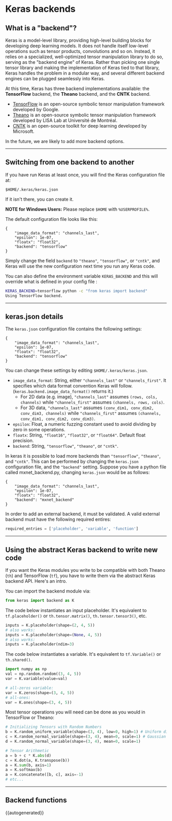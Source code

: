 # Keras backends

## What is a "backend"?

Keras is a model-level library, providing high-level building blocks for developing deep learning models. It does not handle itself low-level operations such as tensor products, convolutions and so on. Instead, it relies on a specialized, well-optimized tensor manipulation library to do so, serving as the "backend engine" of Keras. Rather than picking one single tensor library and making the implementation of Keras tied to that library, Keras handles the problem in a modular way, and several different backend engines can be plugged seamlessly into Keras.

At this time, Keras has three backend implementations available: the **TensorFlow** backend, the **Theano** backend, and the **CNTK** backend.

- [TensorFlow](http://www.tensorflow.org/) is an open-source symbolic tensor manipulation framework developed by Google.
- [Theano](http://deeplearning.net/software/theano/) is an open-source symbolic tensor manipulation framework developed by LISA Lab at Université de Montréal.
- [CNTK](https://www.microsoft.com/en-us/cognitive-toolkit/) is an open-source toolkit for deep learning developed by Microsoft.

In the future, we are likely to add more backend options.

----

## Switching from one backend to another

If you have run Keras at least once, you will find the Keras configuration file at:

`$HOME/.keras/keras.json`

If it isn't there, you can create it.

**NOTE for Windows Users:** Please replace `$HOME` with `%USERPROFILE%`.

The default configuration file looks like this:

```
{
    "image_data_format": "channels_last",
    "epsilon": 1e-07,
    "floatx": "float32",
    "backend": "tensorflow"
}
```

Simply change the field `backend` to `"theano"`, `"tensorflow"`, or `"cntk"`, and Keras will use the new configuration next time you run any Keras code.

You can also define the environment variable ``KERAS_BACKEND`` and this will
override what is defined in your config file :

```bash
KERAS_BACKEND=tensorflow python -c "from keras import backend"
Using TensorFlow backend.
```

----

## keras.json details


The `keras.json` configuration file contains the following settings:

```
{
    "image_data_format": "channels_last",
    "epsilon": 1e-07,
    "floatx": "float32",
    "backend": "tensorflow"
}
```

You can change these settings by editing `$HOME/.keras/keras.json`. 

* `image_data_format`: String, either `"channels_last"` or `"channels_first"`. It specifies which data format convention Keras will follow. (`keras.backend.image_data_format()` returns it.)
  - For 2D data (e.g. image), `"channels_last"` assumes `(rows, cols, channels)` while `"channels_first"` assumes `(channels, rows, cols)`. 
  - For 3D data, `"channels_last"` assumes `(conv_dim1, conv_dim2, conv_dim3, channels)` while `"channels_first"` assumes `(channels, conv_dim1, conv_dim2, conv_dim3)`.
* `epsilon`: Float, a numeric fuzzing constant used to avoid dividing by zero in some operations.
* `floatx`: String, `"float16"`, `"float32"`, or `"float64"`. Default float precision.
* `backend`: String, `"tensorflow"`, `"theano"`, or `"cntk"`.

In keras it is possible to load more backends than `"tensorflow"`, `"theano"`, and `"cntk"`. This can be performed by changing the `keras.json` configuration file, and the `"backend"` setting. Suppose you have a python file called mxnet_backend.py, changing `keras.json` would be as follows:

```
{
    "image_data_format": "channels_last",
    "epsilon": 1e-07,
    "floatx": "float32",
    "backend": "mxnet_backend"
}
```
In order to add an external backend, it must be validated. A valid external backend must have the following required entires: 
```python
required_entries = ['placeholder', 'variable', 'function']
```


----

## Using the abstract Keras backend to write new code

If you want the Keras modules you write to be compatible with both Theano (`th`) and TensorFlow (`tf`), you have to write them via the abstract Keras backend API. Here's an intro.

You can import the backend module via:
```python
from keras import backend as K
```

The code below instantiates an input placeholder. It's equivalent to `tf.placeholder()` or `th.tensor.matrix()`, `th.tensor.tensor3()`, etc.

```python
inputs = K.placeholder(shape=(2, 4, 5))
# also works:
inputs = K.placeholder(shape=(None, 4, 5))
# also works:
inputs = K.placeholder(ndim=3)
```

The code below instantiates a variable. It's equivalent to `tf.Variable()` or `th.shared()`.

```python
import numpy as np
val = np.random.random((3, 4, 5))
var = K.variable(value=val)

# all-zeros variable:
var = K.zeros(shape=(3, 4, 5))
# all-ones:
var = K.ones(shape=(3, 4, 5))
```

Most tensor operations you will need can be done as you would in TensorFlow or Theano:

```python
# Initializing Tensors with Random Numbers
b = K.random_uniform_variable(shape=(3, 4), low=0, high=1) # Uniform distribution
c = K.random_normal_variable(shape=(3, 4), mean=0, scale=1) # Gaussian distribution
d = K.random_normal_variable(shape=(3, 4), mean=0, scale=1)

# Tensor Arithmetic
a = b + c * K.abs(d)
c = K.dot(a, K.transpose(b))
a = K.sum(b, axis=1)
a = K.softmax(b)
a = K.concatenate([b, c], axis=-1)
# etc...
```

----

## Backend functions


{{autogenerated}}





